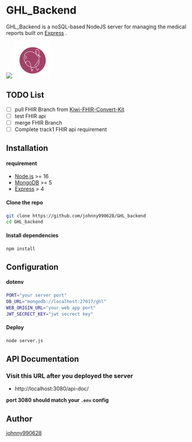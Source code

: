 # GHL_Backend
GHL_Backend is a noSQL-based NodeJS server for managing the medical reports built on [Express](https://expressjs.com/zh-tw/) .

![](https://github.com/johnny990628/GHL_Frontend/blob/master/public/ghl.gif)
<img src="https://github.com/johnny990628/GHL_Frontend/blob/master/public/logo.png" width="20%" />

## TODO List
- [ ] pull FHIR Branch from [Kiwi-FHIR-Convert-Kit](https://github.com/Yang-Jiaxiang/Kiwi-FHIR-Convert-Kit)
- [ ] test FHIR api
- [ ] merge FHIR Branch
- [ ] Complete track1 FHIR api requirement

## Installation

#### requirement
- [Node.js](https://nodejs.org/zh-tw/download/) >= 16
- [MongoDB](https://www.mongodb.com/) >= 5
- [Express](https://expressjs.com/zh-tw/) > 4

#### Clone the repo
```bash
git clone https://github.com/johnny990628/GHL_backend
cd GHL_backend
```

#### Install dependencies
```bash
npm install
```

## Configuration

#### dotenv

```bash
PORT="your server port"
DB_URL="mongodb://localhost:27017/ghl"
WEB_ORIGIN_URL="your web app port"
JWT_SECRECT_KEY="jwt secrect key"
```

#### Deploy
```bash
node server.js
```

## API Documentation
### Visit this URL after you deployed the server
+ http://localhost:3080/api-doc/

**port 3080 should match your `.env` config**

## Author
[johnny990628](https://github.com/johnny990628)
